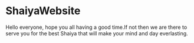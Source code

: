 # ShaiyaWebsite
Hello everyone, hope you all having a good time.If not then we are there to serve you for the best Shaiya that will make your mind and day everlasting.

